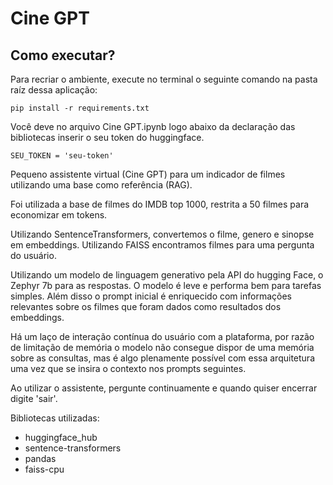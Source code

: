 # Cine GPT

## Como executar?

Para recriar o ambiente, execute no terminal o seguinte comando na pasta raíz dessa aplicação:
```
pip install -r requirements.txt
```

Você deve no arquivo Cine GPT.ipynb logo abaixo da declaração das bibliotecas inserir o seu token do huggingface.

```
SEU_TOKEN = 'seu-token'
```



Pequeno assistente virtual (Cine GPT) para um indicador de filmes utilizando uma base como referência (RAG).

Foi utilizada a base de filmes do IMDB top 1000, restrita a 50 filmes para economizar em tokens.

Utilizando SentenceTransformers, convertemos o filme, genero e sinopse em embeddings. Utilizando FAISS encontramos filmes para uma pergunta do usuário.

Utilizando um modelo de linguagem generativo pela API do hugging Face, o Zephyr 7b para as respostas. O modelo é leve e performa bem para tarefas simples. Além disso o prompt inicial é enriquecido com informações relevantes sobre os filmes que foram dados como resultados dos embeddings.

Há um laço de interação contínua do usuário com a plataforma, por razão de limitação de memória o modelo não consegue dispor de uma memória sobre as consultas, mas é algo plenamente possível com essa arquitetura uma vez que se insira o contexto nos prompts seguintes.

Ao utilizar o assistente, pergunte continuamente e quando quiser encerrar digite 'sair'.

Bibliotecas utilizadas:

- huggingface_hub
- sentence-transformers
- pandas
- faiss-cpu

